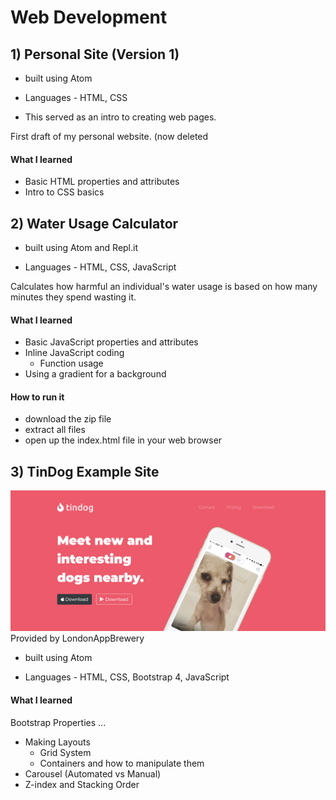 # Web Development 

## 1) Personal Site (Version 1) 

* built using Atom

* Languages - HTML, CSS 

* This served as an intro to creating web pages.

First draft of my personal website. (now deleted

#### What I learned
* Basic HTML properties and attributes
* Intro to CSS basics

## 2) Water Usage Calculator 

* built using Atom and Repl.it

* Languages - HTML, CSS, JavaScript

Calculates how harmful an individual's water usage is based on how many minutes they spend wasting it. 

#### What I learned
* Basic JavaScript properties and attributes
* Inline JavaScript coding
  * Function usage
* Using a gradient for a background

#### How to run it
* download the zip file
* extract all files
* open up the index.html file in your web browser

## 3) TinDog Example Site
![TinDog Site Screenshot](https://raw.githubusercontent.com/iamaryaak/WebDevelopment/master/TinDog-Start-master/Screen%20Shot%202019-07-15%20at%2010.32.22%20AM.png)
Provided by LondonAppBrewery

* built using Atom

* Languages - HTML, CSS, Bootstrap 4, JavaScript

#### What I learned

Bootstrap Properties ... 
* Making Layouts
  * Grid System
  * Containers and how to manipulate them
* Carousel (Automated vs Manual)
* Z-index and Stacking Order
